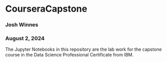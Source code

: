 # CourseraCapstone
### Josh Winnes
### August 2, 2024

The Jupyter Notebooks in this repository are the lab work for the capstone course in the Data Science Professional Certificate from IBM.

